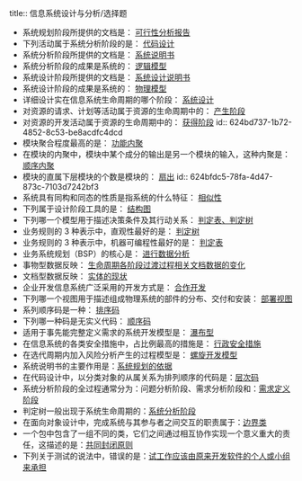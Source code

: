 title:: 信息系统设计与分析/选择题

- 系统规划阶段所提供的文档是： <ins>可行性分析报告</ins>
- 下列活动属于系统分析阶段的是： <ins>代码设计</ins>
- 系统分析阶段所提供的文档是： <ins>系统说明书</ins>
- 系统分析阶段的成果是系统的： <ins>逻辑模型</ins>
- 系统设计阶段所提供的文档是： <ins>系统设计说明书</ins>
- 系统设计阶段的成果是系统的： <ins>物理模型</ins>
- 详细设计实在信息系统生命周期的哪个阶段： <ins>系统设计</ins>
- 对资源的请求、计划等活动属于资源的生命周期中的： <ins>产生阶段</ins>
- 对资源的开发活动属于资源的生命周期中的： <ins>获得阶段</ins>
  id:: 624bd737-1b72-4852-8c53-be8acdfc4dcd
- 模块聚合程度最高的是： <ins>功能内聚</ins>
- 在模块的内聚中，模块中某个成分的输出是另一个模块的输入，这种内聚是： <ins>顺序内聚</ins>
- 模块的直属下层模块的个数是模块的： <ins>扇出</ins>
  id:: 624bfdc5-78fa-4d47-873c-7103d7242bf3
- 系统具有同构和同态的性质是指系统的什么特征： <ins>相似性</ins>
- 下列属于设计阶段工具的是： <ins>结构图</ins>
- 下列哪一个模型用于描述决策条件及其行动关系： <ins>判定表、判定树</ins>
- 业务规则的 3 种表示中，直观性最好的是： <ins>判定树</ins>
- 业务规则的 3 种表示中，机器可编程性最好的是： <ins>判定表</ins>
- 业务系统规划（BSP）的核心是： <ins>进行数据分析</ins>
- 事物型数据反映： <ins>生命周期各阶段过渡过程相关文档数据的变化</ins>
- 文档型数据反映： <ins>实体的现状</ins>
- 企业开发信息系统广泛采用的开发方式是： <ins>合作开发</ins>
- 下列哪一个视图用于描述组成物理系统的部件的分布、交付和安装： <ins>部署视图</ins>
- 系列顺序码是一种： <ins>排序码</ins>
- 下列哪一种码是无实义代码： <ins>顺序码</ins>
- 适用于事先能完整定义需求的系统开发模型是： <ins>瀑布型</ins>
- 在信息系统的各类安全措施中，占比例最高的措施是： <ins>行政安全措施</ins>
- 在选代周期内加入风险分析产生的过程模型是： <ins>螺旋开发模型</ins>
- 系统说明书的主要作用是：<ins>系统规划的依据</ins>
- 在代码设计中，以分类对象的从属关系为排列顺序的代码是：<ins>层次码</ins>
- 系统分析阶段的全过程通常分为：问题分析阶段、需求分析阶段和：<ins>需求定义阶段</ins>
- 判定树一般出现于系统生命周期的：<ins>系统分析阶段</ins>
- 在面向对象设计中，完成系统与其参与者之间交互的职责属于：<ins>边界类</ins>
- 一个包中包含了一组不同的类，它们之间通过相互协作实现一个意义重大的责任，这描述的是：<ins>共同封闭原则</ins>
- 下列关于测试的说法中，错误的是：<ins>试工作应该由原来开发软件的个人或小组来承担</ins>